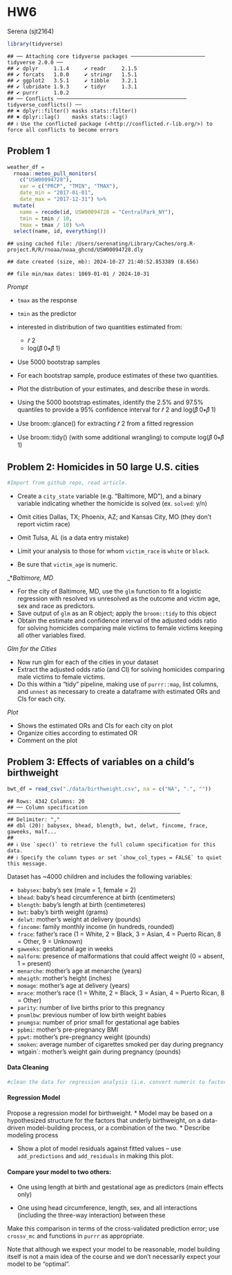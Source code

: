 HW6
================
Serena (sjt2164)

``` r
library(tidyverse)
```

    ## ── Attaching core tidyverse packages ──────────────────────── tidyverse 2.0.0 ──
    ## ✔ dplyr     1.1.4     ✔ readr     2.1.5
    ## ✔ forcats   1.0.0     ✔ stringr   1.5.1
    ## ✔ ggplot2   3.5.1     ✔ tibble    3.2.1
    ## ✔ lubridate 1.9.3     ✔ tidyr     1.3.1
    ## ✔ purrr     1.0.2     
    ## ── Conflicts ────────────────────────────────────────── tidyverse_conflicts() ──
    ## ✖ dplyr::filter() masks stats::filter()
    ## ✖ dplyr::lag()    masks stats::lag()
    ## ℹ Use the conflicted package (<http://conflicted.r-lib.org/>) to force all conflicts to become errors

## Problem 1

``` r
weather_df = 
  rnoaa::meteo_pull_monitors(
    c("USW00094728"),
    var = c("PRCP", "TMIN", "TMAX"), 
    date_min = "2017-01-01",
    date_max = "2017-12-31") %>%
  mutate(
    name = recode(id, USW00094728 = "CentralPark_NY"),
    tmin = tmin / 10,
    tmax = tmax / 10) %>%
  select(name, id, everything())
```

    ## using cached file: /Users/serenating/Library/Caches/org.R-project.R/R/rnoaa/noaa_ghcnd/USW00094728.dly

    ## date created (size, mb): 2024-10-27 21:40:52.853389 (8.656)

    ## file min/max dates: 1869-01-01 / 2024-10-31

*Prompt*

- `tmax` as the response

- `tmin` as the predictor

- interested in distribution of two quantities estimated from:

  - 𝑟̂ 2
  - log(𝛽̂ 0∗𝛽̂ 1)

- Use 5000 bootstrap samples

- For each bootstrap sample, produce estimates of these two quantities.

- Plot the distribution of your estimates, and describe these in words.

- Using the 5000 bootstrap estimates, identify the 2.5% and 97.5%
  quantiles to provide a 95% confidence interval for 𝑟̂ 2 and log(𝛽̂ 0∗𝛽̂
  1)

- Use broom::glance() for extracting 𝑟̂ 2 from a fitted regression

- Use broom::tidy() (with some additional wrangling) to compute log(𝛽̂
  0∗𝛽̂ 1)

## Problem 2: Homicides in 50 large U.S. cities

``` r
#Import from github repo, read article.
```

- Create a `city_state` variable (e.g. “Baltimore, MD”), and a binary
  variable indicating whether the homicide is solved (ex. `solved`: y/n)

- Omit cities Dallas, TX; Phoenix, AZ; and Kansas City, MO (they don’t
  report victim race)

- Omit Tulsa, AL (is a data entry mistake)

- Limit your analysis to those for whom `victim_race` is `white` or
  `black`.

- Be sure that `victim_age` is numeric.

\_\**Baltimore, MD*

- For the city of Baltimore, MD, use the `glm` function to fit a
  logistic regression with resolved vs unresolved as the outcome and
  victim age, sex and race as predictors.
- Save output of `glm` as an R object; apply the `broom::tidy` to this
  object
- Obtain the estimate and confidence interval of the adjusted odds ratio
  for solving homicides comparing male victims to female victims keeping
  all other variables fixed.

*Glm for the Cities*

- Now run glm for each of the cities in your dataset
- Extract the adjusted odds ratio (and CI) for solving homicides
  comparing male victims to female victims.
- Do this within a “tidy” pipeline, making use of `purrr::map`, list
  columns, and `unnest` as necessary to create a dataframe with
  estimated ORs and CIs for each city.

*Plot*

- Shows the estimated ORs and CIs for each city on plot
- Organize cities according to estimated OR
- Comment on the plot

## Problem 3: Effects of variables on a child’s birthweight

``` r
bwt_df = read_csv("./data/birthweight.csv", na = c("NA", ".", ""))
```

    ## Rows: 4342 Columns: 20
    ## ── Column specification ────────────────────────────────────────────────────────
    ## Delimiter: ","
    ## dbl (20): babysex, bhead, blength, bwt, delwt, fincome, frace, gaweeks, malf...
    ## 
    ## ℹ Use `spec()` to retrieve the full column specification for this data.
    ## ℹ Specify the column types or set `show_col_types = FALSE` to quiet this message.

Dataset has ~4000 children and includes the following variables:

- `babysex`: baby’s sex (male = 1, female = 2)
- `bhead`: baby’s head circumference at birth (centimeters)
- `blength`: baby’s length at birth (centimeteres)
- `bwt`: baby’s birth weight (grams)
- `delwt`: mother’s weight at delivery (pounds)
- `fincome`: family monthly income (in hundreds, rounded)
- `frace`: father’s race (1 = White, 2 = Black, 3 = Asian, 4 = Puerto
  Rican, 8 = Other, 9 = Unknown)
- `gaweeks`: gestational age in weeks
- `malform`: presence of malformations that could affect weight (0 =
  absent, 1 = present)
- `menarche`: mother’s age at menarche (years)
- `mheigth`: mother’s height (inches)
- `momage`: mother’s age at delivery (years)
- `mrace`: mother’s race (1 = White, 2 = Black, 3 = Asian, 4 = Puerto
  Rican, 8 = Other)
- `parity`: number of live births prior to this pregnancy
- `pnumlbw`: previous number of low birth weight babies
- `pnumgsa`: number of prior small for gestational age babies
- `ppbmi`: mother’s pre-pregnancy BMI
- `ppwt`: mother’s pre-pregnancy weight (pounds)
- `smoken`: average number of cigarettes smoked per day during pregnancy
- wtgain\`: mother’s weight gain during pregnancy (pounds)

#### Data Cleaning

``` r
#clean the data for regression analysis (i.e. convert numeric to factor where appropriate, check for missing data, etc.).
```

#### Regression Model

Propose a regression model for birthweight. \* Model may be based on a
hypothesized structure for the factors that underly birthweight, on a
data-driven model-building process, or a combination of the two. \*
Describe modeling process

- Show a plot of model residuals against fitted values – use
  `add_predictions` and `add_residuals` in making this plot.

#### Compare your model to two others:

- One using length at birth and gestational age as predictors (main
  effects only)

- One using head circumference, length, sex, and all interactions
  (including the three-way interaction) between these

Make this comparison in terms of the cross-validated prediction error;
use `crossv_mc` and functions in `purrr` as appropriate.

Note that although we expect your model to be reasonable, model building
itself is not a main idea of the course and we don’t necessarily expect
your model to be “optimal”.
